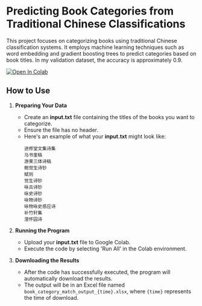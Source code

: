 
# Predicting Book Categories from Traditional Chinese Classifications

This project focuses on categorizing books using traditional Chinese classification systems. It employs machine learning techniques such as word embedding and gradient boosting trees to predict categories based on book titles. In my validation dataset, the accuracy is approximately 0.9.

[![Open In Colab](https://colab.research.google.com/assets/colab-badge.svg)](https://colab.research.google.com/drive/134YHNsURB2FlYXftUM8RtyFHWSe-07oX?usp=sharing)



## How to Use

1. **Preparing Your Data**
   - Create an **input.txt** file containing the titles of the books you want to categorize. 
   - Ensure the file has no header. 
   - Here's an example of what your **input.txt** might look like:
     ```
     进修堂文集诗集
     马书奎稿
     游莱三体诗稿
     鲍觉生诗钞
     赋则
     觉生诗钞
     咏古诗钞
     咏史诗钞
     咏物诗钞
     咏物咏史感应诗
     补竹轩集
     澄怀园诗
     ```

2. **Running the Program**
   - Upload your **input.txt** file to Google Colab.
   - Execute the code by selecting 'Run All' in the Colab environment.

3. **Downloading the Results**
   - After the code has successfully executed, the program will automatically download the results.
   - The output will be in an Excel file named `book_category_match_output_{time}.xlsx`, where `{time}` represents the time of download.
